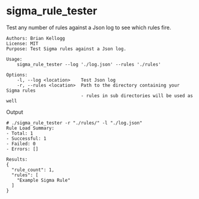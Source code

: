 # sigma_rule_tester

Test any number of rules against a Json log to see which rules fire.  

```
Authors: Brian Kellogg
License: MIT
Purpose: Test Sigma rules against a Json log.

Usage: 
    sigma_rule_tester --log './log.json' --rules './rules'

Options:
    -l, --log <location>    Test Json log
    -r, --rules <location>  Path to the directory containing your Sigma rules
                            - rules in sub directories will be used as well
```
Output
```
# ./sigma_rule_tester -r "./rules/" -l "./log.json"
Rule Load Summary:
- Total: 1
- Successful: 1
- Failed: 0
- Errors: []

Results:
{
  "rule_count": 1,
  "rules": [
    "Example Sigma Rule"
  ]
}
```